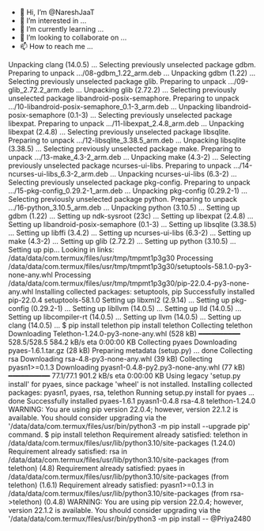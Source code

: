- 👋 Hi, I’m @NareshJaaT
- 👀 I’m interested in ...
- 🌱 I’m currently learning ...
- 💞️ I’m looking to collaborate on ...
- 📫 How to reach me ...

<!---
NareshJaaT/NareshJaaT is a ✨ special ✨ repository because its `README.md` (this file) appears on your GitHub profile.
You can click the Preview link to take a look at your changes.
--->
Unpacking clang (14.0.5) ...
Selecting previously unselected package gdbm.
Preparing to unpack .../08-gdbm_1.22_arm.deb ...
Unpacking gdbm (1.22) ...
Selecting previously unselected package glib.
Preparing to unpack .../09-glib_2.72.2_arm.deb ...
Unpacking glib (2.72.2) ...
Selecting previously unselected package libandroid-posix-semaphore.
Preparing to unpack .../10-libandroid-posix-semaphore_0.1-3_arm.deb ...
Unpacking libandroid-posix-semaphore (0.1-3) ...
Selecting previously unselected package libexpat.
Preparing to unpack .../11-libexpat_2.4.8_arm.deb ...
Unpacking libexpat (2.4.8) ...
Selecting previously unselected package libsqlite.
Preparing to unpack .../12-libsqlite_3.38.5_arm.deb ...
Unpacking libsqlite (3.38.5) ...
Selecting previously unselected package make.
Preparing to unpack .../13-make_4.3-2_arm.deb ...
Unpacking make (4.3-2) ...
Selecting previously unselected package ncurses-ui-libs.
Preparing to unpack .../14-ncurses-ui-libs_6.3-2_arm.deb ...
Unpacking ncurses-ui-libs (6.3-2) ...
Selecting previously unselected package pkg-config.
Preparing to unpack .../15-pkg-config_0.29.2-1_arm.deb ...
Unpacking pkg-config (0.29.2-1) ...
Selecting previously unselected package python.
Preparing to unpack .../16-python_3.10.5_arm.deb ...
Unpacking python (3.10.5) ...
Setting up gdbm (1.22) ...
Setting up ndk-sysroot (23c) ...
Setting up libexpat (2.4.8) ...
Setting up libandroid-posix-semaphore (0.1-3) ...
Setting up libsqlite (3.38.5) ...
Setting up libffi (3.4.2) ...
Setting up ncurses-ui-libs (6.3-2) ...
Setting up make (4.3-2) ...
Setting up glib (2.72.2) ...
Setting up python (3.10.5) ...
Setting up pip...
Looking in links: /data/data/com.termux/files/usr/tmp/tmpmt1p3g30
Processing /data/data/com.termux/files/usr/tmp/tmpmt1p3g30/setuptools-58.1.0-py3-none-any.whl
Processing /data/data/com.termux/files/usr/tmp/tmpmt1p3g30/pip-22.0.4-py3-none-any.whl
Installing collected packages: setuptools, pip
Successfully installed pip-22.0.4 setuptools-58.1.0
Setting up libxml2 (2.9.14) ...
Setting up pkg-config (0.29.2-1) ...
Setting up libllvm (14.0.5) ...
Setting up lld (14.0.5) ...
Setting up libcompiler-rt (14.0.5) ...
Setting up llvm (14.0.5) ...
Setting up clang (14.0.5) ...
$ pip install telethon
pip install telethon
Collecting telethon
  Downloading Telethon-1.24.0-py3-none-any.whl (528 kB)
     ━━━━━━━━━━ 528.5/528.5 584.2 kB/s eta 0:00:00
                KB
Collecting pyaes
  Downloading pyaes-1.6.1.tar.gz (28 kB)
  Preparing metadata (setup.py) ... done
Collecting rsa
  Downloading rsa-4.8-py3-none-any.whl (39 kB)
Collecting pyasn1>=0.1.3
  Downloading pyasn1-0.4.8-py2.py3-none-any.whl (77 kB)
     ━━━━━━━━━━ 77.1/77.1   901.2 kB/s eta 0:00:00
                KB
Using legacy 'setup.py install' for pyaes, since package 'wheel' is not installed.
Installing collected packages: pyasn1, pyaes, rsa, telethon
  Running setup.py install for pyaes ... done
Successfully installed pyaes-1.6.1 pyasn1-0.4.8 rsa-4.8 telethon-1.24.0
WARNING: You are using pip version 22.0.4; however, version 22.1.2 is available.
You should consider upgrading via the '/data/data/com.termux/files/usr/bin/python3 -m pip install --upgrade pip' command.
$ pip install telethon
Requirement already satisfied: telethon in /data/data/com.termux/files/usr/lib/python3.10/site-packages (1.24.0)
Requirement already satisfied: rsa in /data/data/com.termux/files/usr/lib/python3.10/site-packages (from telethon) (4.8)
Requirement already satisfied: pyaes in /data/data/com.termux/files/usr/lib/python3.10/site-packages (from telethon) (1.6.1)
Requirement already satisfied: pyasn1>=0.1.3 in /data/data/com.termux/files/usr/lib/python3.10/site-packages (from rsa->telethon) (0.4.8)
WARNING: You are using pip version 22.0.4; however, version 22.1.2 is available.
You should consider upgrading via the '/data/data/com.termux/files/usr/bin/python3 -m pip install --
@Priya2480 

